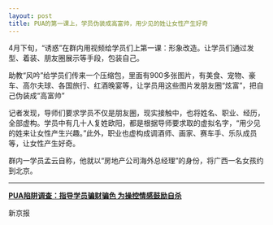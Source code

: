 ```yaml
---
layout: post
title: PUA的第一课上，学员伪装成高富帅，用少见的姓让女性产生好奇
---
```


4月下旬，“诱惑”在群内用视频给学员们上第一课：形象改造。让学员们通过发型、着装、朋友圈展示等手段，包装自己。

助教“风吟”给学员们传来一个压缩包，里面有900多张图片，有美食、宠物、豪车、高尔夫球、各国旅行、红酒晚宴等，让学员用这些图片发朋友圈“炫富”，把自己伪装成“高富帅”

记者发现，导师们要求学员不仅是朋友圈，现实接触中，也将姓名、职业、经历，全部虚构。学员中有几十人复姓欧阳，都是根据导师要求取的虚拟名字，“用少见的姓来让女性产生兴趣。”此外，职业也虚构成调酒师、画家、赛车手、乐队成员等，让女性产生好奇。

群内一学员孟云自称，他就以“房地产公司海外总经理”的身份，将广西一名女孩约到北京。

---

**[PUA陷阱调查：指导学员骗财骗色 为操控情感鼓励自杀](http://tech.sina.com.cn/it/2018-05-24/doc-ihaysvix5096172.shtml)**

新京报
